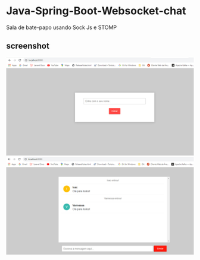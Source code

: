 # Java-Spring-Boot-Websocket-chat
Sala de bate-papo usando Sock Js e STOMP


## screenshot

<img src="https://github.com/isaccanedo/Java-Spring-Boot-Websocket-chat/blob/master/1.jpg">

<img src="https://github.com/isaccanedo/Java-Spring-Boot-Websocket-chat/blob/master/2.jpg">

